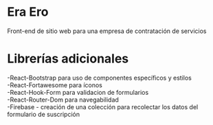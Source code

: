 # Era Ero

Front-end de sitio web para una empresa de contratación de servicios

# Librerías adicionales
-React-Bootstrap para uso de componentes específicos y estilos<br/>
-React-Fortawesome para íconos<br/>
-React-Hook-Form para validacion de formularios<br/>
-React-Router-Dom para navegabilidad<br/>
-Firebase - creación de una colección para recolectar los datos del formulario de suscripción<br/>

